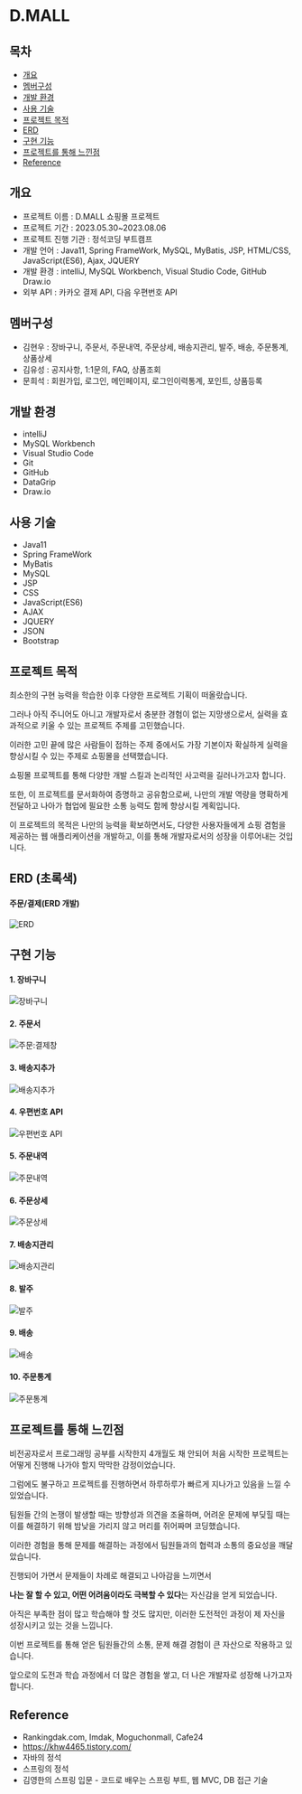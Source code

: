 # D.MALL

## 목차
* [개요](#개요)
* [멤버구성](#멤버구성)
* [개발 환경](#개발-환경)
* [사용 기술](#사용-기술)
* [프로젝트 목적](#프로젝트-목적)
* [ERD](#ERD)
* [구현 기능](#구현-기능)
* [프로젝트를 통해 느낀점](#프로젝트를-통해-느낀점)
* [Reference](#Reference)

## 개요
* 프로젝트 이름 : D.MALL 쇼핑몰 프로젝트
* 프로젝트 기간 : 2023.05.30~2023.08.06
* 프로젝트 진행 기관 : 정석코딩 부트캠프
* 개발 언어 : Java11, Spring FrameWork, MySQL, MyBatis, JSP, HTML/CSS, JavaScript(ES6), Ajax, JQUERY
* 개발 환경 : intelliJ, MySQL Workbench, Visual Studio Code, GitHub Draw.io
* 외부 API : 카카오 결제 API, 다음 우편번호 API

## 멤버구성
* 김현우 : 장바구니, 주문서, 주문내역, 주문상세, 배송지관리, 발주, 배송, 주문통계, 상품상세<br>
* 김유성 : 공지사항, 1:1문의, FAQ, 상품조회<br>
* 문희석 : 회원가입, 로그인, 메인페이지, 로그인이력통계, 포인트, 상품등록<br>

## 개발 환경
* intelliJ
* MySQL Workbench
* Visual Studio Code
* Git
* GitHub
* DataGrip
* Draw.io

## 사용 기술
* Java11
* Spring FrameWork
* MyBatis
* MySQL
* JSP
* CSS
* JavaScript(ES6)
* AJAX
* JQUERY
* JSON
* Bootstrap

## 프로젝트 목적
최소한의 구현 능력을 학습한 이후 다양한 프로젝트 기획이 떠올랐습니다.

그러나 아직 주니어도 아니고 개발자로서 충분한 경험이 없는 지망생으로서, 실력을 효과적으로 키울 수 있는 프로젝트 주제를 고민했습니다.

이러한 고민 끝에 많은 사람들이 접하는 주제 중에서도 가장 기본이자 확실하게 실력을 향상시킬 수 있는 주제로 쇼핑몰을 선택했습니다.

쇼핑몰 프로젝트를 통해 다양한 개발 스킬과 논리적인 사고력을 길러나가고자 합니다.

또한, 이 프로젝트를 문서화하여 증명하고 공유함으로써, 나만의 개발 역량을 명확하게 전달하고 나아가 협업에 필요한 소통 능력도 함께 향상시킬 계획입니다.

이 프로젝트의 목적은 나만의 능력을 확보하면서도, 다양한 사용자들에게 쇼핑 겸험을 제공하는 웹 애플리케이션을 개발하고, 이를 통해 개발자로서의 성장을 이루어내는 것입니다.

## ERD (초록색)
#### 주문/결제(ERD 개발)

![ERD](https://github.com/khw4465/D.MALL/blob/main/ERD.png)

## 구현 기능
#### 1. 장바구니

![장바구니](https://github.com/khw4465/D.MALL/blob/main/%E1%84%8C%E1%85%A1%E1%86%BC%E1%84%87%E1%85%A1%E1%84%80%E1%85%AE%E1%84%82%E1%85%B5.png)

#### 2. 주문서

![주문:결제창](https://github.com/khw4465/D.MALL/blob/main/%E1%84%8C%E1%85%AE%E1%84%86%E1%85%AE%E1%86%AB%3A%E1%84%80%E1%85%A7%E1%86%AF%E1%84%8C%E1%85%A6%E1%84%8E%E1%85%A1%E1%86%BC.png)

#### 3. 배송지추가

![배송지추가](https://github.com/khw4465/D.MALL/blob/main/%E1%84%87%E1%85%A2%E1%84%89%E1%85%A9%E1%86%BC%E1%84%8C%E1%85%B5%E1%84%8E%E1%85%AE%E1%84%80%E1%85%A1.png)

#### 4. 우편번호 API

![우편번호 API](https://github.com/khw4465/D.MALL/blob/main/%E1%84%8B%E1%85%AE%E1%84%91%E1%85%A7%E1%86%AB%E1%84%87%E1%85%A5%E1%86%AB%E1%84%92%E1%85%A9%20API.png)

#### 5. 주문내역

![주문내역](https://github.com/khw4465/D.MALL/blob/main/%E1%84%8C%E1%85%AE%E1%84%86%E1%85%AE%E1%86%AB%E1%84%82%E1%85%A2%E1%84%8B%E1%85%A7%E1%86%A8.png)

#### 6. 주문상세

![주문상세](https://github.com/khw4465/D.MALL/blob/main/%E1%84%8C%E1%85%AE%E1%84%86%E1%85%AE%E1%86%AB%E1%84%89%E1%85%A1%E1%86%BC%E1%84%89%E1%85%A6.png)

#### 7. 배송지관리

![배송지관리](https://github.com/khw4465/D.MALL/blob/main/%E1%84%87%E1%85%A2%E1%84%89%E1%85%A9%E1%86%BC%E1%84%8C%E1%85%B5%E1%84%80%E1%85%AA%E1%86%AB%E1%84%85%E1%85%B5.png)

#### 8. 발주

![발주](https://github.com/khw4465/D.MALL/blob/main/%E1%84%87%E1%85%A1%E1%86%AF%E1%84%8C%E1%85%AE.png)

#### 9. 배송

![배송](https://github.com/khw4465/D.MALL/blob/main/%E1%84%87%E1%85%A2%E1%84%89%E1%85%A9%E1%86%BC.png)

#### 10. 주문통계

![주문통계](https://github.com/khw4465/D.MALL/blob/main/%E1%84%8C%E1%85%AE%E1%84%86%E1%85%AE%E1%86%AB%E1%84%90%E1%85%A9%E1%86%BC%E1%84%80%E1%85%A8.png)

## 프로젝트를 통해 느낀점

비전공자로서 프로그래밍 공부를 시작한지 4개월도 채 안되어 처음 시작한 프로젝트는 어떻게 진행해 나가야 할지 막막한 감정이었습니다.

그럼에도 불구하고 프로젝트를 진행하면서 하루하루가 빠르게 지나가고 있음을 느낄 수 있었습니다.

팀원들 간의 논쟁이 발생할 때는 방향성과 의견을 조율하며, 어려운 문제에 부딪힐 때는 이를 해결하기 위해 밤낮을 가리지 않고 머리를 쥐어짜며 코딩했습니다.

이러한 경험을 통해 문제를 해결하는 과정에서 팀원들과의 협력과 소통의 중요성을 깨달았습니다.

진행되어 가면서 문제들이 차례로 해결되고 나아감을 느끼면서

**나는 잘 할 수 있고, 어떤 어려움이라도 극복할 수 있다**는 자신감을 얻게 되었습니다.

아직은 부족한 점이 많고 학습해야 할 것도 많지만, 이러한 도전적인 과정이 제 자신을 성장시키고 있는 것을 느낍니다.

이번 프로젝트를 통해 얻은 팀원들간의 소통, 문제 해결 경험이 큰 자산으로 작용하고 있습니다.

앞으로의 도전과 학습 과정에서 더 많은 경험을 쌓고, 더 나은 개발자로 성장해 나가고자 합니다.

## Reference
* Rankingdak.com, Imdak, Moguchonmall, Cafe24
* https://khw4465.tistory.com/
* 자바의 정석
* 스프링의 정석
* 김영한의 스프링 입문 - 코드로 배우는 스프링 부트, 웹 MVC, DB 접근 기술

